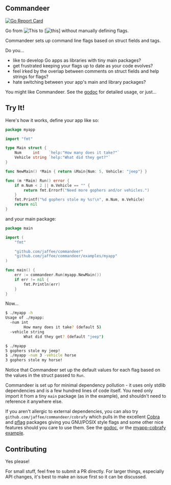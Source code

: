 ## Commandeer
[![Go Report Card](https://goreportcard.com/badge/github.com/jaffee/commandeer)](https://goreportcard.com/report/github.com/jaffee/commandeer)

Go from ![This](https://i.imgur.com/bHihJbB.png) to [![this](https://i.imgur.com/XlI572n.png)] without manually defining flags.

Commandeer sets up command line flags based on struct fields and tags.

Do you...
 * like to develop Go apps as libraries with tiny main packages?
 * get frustrated keeping your flags up to date as your code evolves?
 * feel irked by the overlap between comments on struct fields and help strings for flags?
 * hate switching between your app's main and library packages?

You might like Commandeer. See the [godoc](https://godoc.org/github.com/jaffee/commandeer) for detailed usage, or just...

## Try It!
Here's how it works, define your app like so:
```go
package myapp

import "fmt"

type Main struct {
	Num     int    `help:"How many does it take?"`
	Vehicle string `help:"What did they get?"`
}

func NewMain() *Main { return &Main{Num: 5, Vehicle: "jeep"} }

func (m *Main) Run() error {
	if m.Num < 2 || m.Vehicle == "" {
		return fmt.Errorf("Need more gophers and/or vehicles.")
	}
	fmt.Printf("%d gophers stole my %s!\n", m.Num, m.Vehicle)
	return nil
}
```

and your main package:
```go
package main

import (
	"fmt"

	"github.com/jaffee/commandeer"
	"github.com/jaffee/commandeer/examples/myapp"
)

func main() {
	err := commandeer.Run(myapp.NewMain())
	if err != nil {
		fmt.Println(err)
	}
}
```

Now...
```bash
$ ./myapp -h
Usage of ./myapp:
  -num int
    	How many does it take? (default 5)
  -vehicle string
    	What did they get? (default "jeep")

$ ./myapp
5 gophers stole my jeep!
$ ./myapp -num 3 -vehicle horse
3 gophers stole my horse!
```

Notice that Commandeer set up the default values for each flag based on the
values in the struct passed to `Run`.

Commandeer is set up for minimal dependency pollution - it uses only stdlib
dependencies and is a few hundred lines of code itself. You need only import it
from a tiny `main` package (as in the example), and shouldn't need to reference
it anywhere else.

If you aren't allergic to external dependencies, you can also try
`github.com/jaffee/commandeer/cobrafy` which pulls in the excellent [Cobra](https://github.com/spf13/cobra) and
[pflag](https://github.com/spf13/pflag) packages giving you GNU/POSIX style flags and some other nice features
should you care to use them. See the [godoc](https://godoc.org/github.com/jaffee/commandeer/cobrafy), or the [myapp-cobrafy example](https://github.com/jaffee/commandeer/blob/master/examples/myapp/cmd/myapp-cobrafy/main.go).

## Contributing
Yes please!

For small stuff, feel free to submit a PR directly. For larger things,
especially API changes, it's best to make an issue first so it can be discussed.

